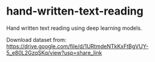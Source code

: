 # hand-written-text-reading
Hand written text reading using deep learning models. 

Download dataset from: https://drive.google.com/file/d/1URtmdeNTkKxFtBgVUY-5_e80L2GzqSKq/view?usp=share_link
